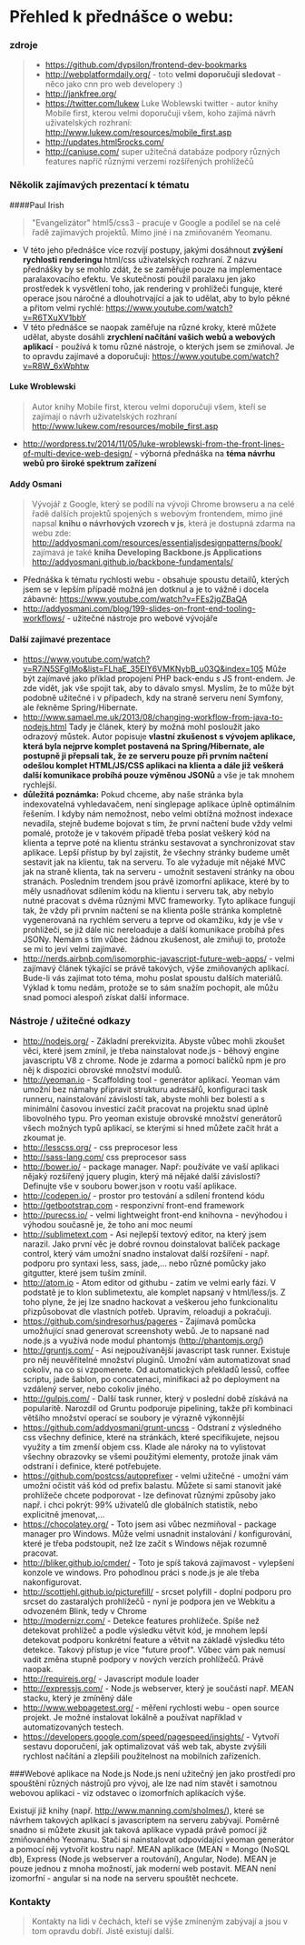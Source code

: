 Přehled k přednášce o webu:
=======================
### zdroje
> - https://github.com/dypsilon/frontend-dev-bookmarks
> - http://webplatformdaily.org/ - toto **velmi doporučuji sledovat** - něco jako cnn pro web developery :)
> - http://jankfree.org/
> - https://twitter.com/lukew Luke Woblewski twitter - autor knihy Mobile first, kterou velmi doporučuji všem, koho zajímá návrh uživatelských rozhraní: http://www.lukew.com/resources/mobile_first.asp
> - http://updates.html5rocks.com/
> - http://caniuse.com/ super užitečná databáze podpory různých features napříč různými verzemi rozšířených prohlížečů

### Několik zajímavých prezentací k tématu
####Paul Irish
> "Evangelizátor" html5/css3 - pracuje v Google a podílel se na celé řadě zajímavých projektů. Mimo jiné i na zmiňovaném Yeomanu.

- V této jeho přednášce více rozvíjí postupy, jakými dosáhnout **zvýšení rychlosti renderingu** html/css uživatelských rozhraní. Z názvu přednášky by se mohlo zdát, že se zaměřuje pouze na implementace paralaxovacího efektu. Ve skutečnosti použil paralaxu jen jako prostředek k vysvětlení toho, jak rendering v prohlížeči funguje, které operace jsou náročné a dlouhotrvající a jak to udělat, aby to bylo pěkné a přitom velmi rychlé: https://www.youtube.com/watch?v=R6TXuXV1bbY
- V této přednášce se naopak zaměřuje na různé kroky, které můžete udělat, abyste dosáhli **zrychlení načítání vašich webů a webových aplikací** - používá k tomu různé nástroje, o kterých jsem se zmiňoval. Je to opravdu zajímavé a doporučuji:
https://www.youtube.com/watch?v=R8W_6xWphtw

#### Luke Wroblewski
> Autor knihy Mobile first, kterou velmi doporučuji všem, kteří se zajímají o návrh uživatelských rozhraní http://www.lukew.com/resources/mobile_first.asp

- http://wordpress.tv/2014/11/05/luke-wroblewski-from-the-front-lines-of-multi-device-web-design/ - výborná přednáška na **téma návrhu webů pro široké spektrum zařízení**

#### Addy Osmani
> Vývojář z Google, který se podílí na vývoji Chrome browseru a na celé řadě dalších projektů spojených s webovým frontendem, mimo jiné napsal **knihu o návrhových vzorech v js**, která je dostupná zdarma na webu zde: http://addyosmani.com/resources/essentialjsdesignpatterns/book/ zajímavá je také **kniha Developing Backbone.js Applications** http://addyosmani.github.io/backbone-fundamentals/

- Přednáška k tématu rychlosti webu - obsahuje spoustu detailů, kterých jsem se v lepším případě možná jen dotknul a je to vážně i docela zábavné: https://www.youtube.com/watch?v=FEs2jgZBaQA
- http://addyosmani.com/blog/199-slides-on-front-end-tooling-workflows/ - užitečné nástroje pro webové vývojáře

#### Další zajímavé prezentace
- https://www.youtube.com/watch?v=R7iN5SFglMo&list=FLhaE_35EIY6VMKNybB_u03Q&index=105 Může být zajímavé jako příklad propojení PHP back-endu s JS front-endem. Je zde vidět, jak vše spojit tak, aby to dávalo smysl. Myslím, že to může být podobně užitečné i v případech, kdy na straně serveru není Symfony, ale řekněme Spring/Hibernate.
- http://www.samael.me.uk/2013/08/changing-workflow-from-java-to-nodejs.html Tady je článek, který by možná mohl posloužit jako odrazový můstek. Autor popisuje **vlastní zkušenost s vývojem aplikace, která byla nejprve komplet postavená na Spring/Hibernate, ale postupně ji přepsali tak, že ze serveru pouze při prvním načtení odešlou komplet HTML/JS/CSS aplikaci na klienta a dále již veškerá další komunikace probíhá pouze výměnou JSONů** a vše je tak mnohem rychlejší.
- **důležitá poznámka:** Pokud chceme, aby naše stránka byla indexovatelná vyhledavačem, není singlepage aplikace úplně optimálním řešením. I kdyby nám nemožnost, nebo velmi obtížná možnost indexace nevadila, stejně budeme bojovat s tím, že první načtení bude vždy velmi pomalé, protože je v takovém případě třeba poslat veškerý kód na klienta a teprve poté na klientu stránku sestavovat a synchronizovat stav aplikace. Lepší přístup by byl zajistit, že všechny stránky budeme umět sestavit jak na klientu, tak na serveru. To ale vyžaduje mít nějaké MVC jak na straně klienta, tak na serveru - umožnit sestavení stránky na obou stranách. Posledním trendem jsou právě izomorfní aplikace, které by to měly usnadňovat sdílením kódu na klientu i serveru tak, aby nebylo nutné pracovat s dvěma různými MVC frameworky. Tyto aplikace fungují tak, že vždy při prvním načtení se na klienta pošle stránka kompletně vygenerovaná na rychlém serveru a teprve od okamžiku, kdy je vše v prohlížeči, se již dále nic nereloaduje a další komunikace probíhá přes JSONy. Nemám s tím vůbec žádnou zkušenost, ale zmiňuji to, protože se mi to jeví velmi zajímavé.
- http://nerds.airbnb.com/isomorphic-javascript-future-web-apps/ - velmi zajímavý článek týkající se právě takových, výše zmiňovaných aplikací. Bude-li vás zajímat toto téma, mohu poslat spoustu dalších materiálů. Výklad k tomu nedám, protože se to sám snažím pochopit, ale můžu snad pomoci alespoň získat další informace.

### Nástroje / užitečné odkazy
* http://nodejs.org/ - Základní prerekvizita. Abyste vůbec mohli zkoušet věci, které jsem zmínil, je třeba nainstalovat node.js - běhový engine javascriptu V8 z chrome. Node je zdarma a pomocí balíčků npm je pro něj k dispozici obrovské množství modulů.
* http://yeoman.io - Scaffolding tool - generátor aplikací. Yeoman vám umožní bez námahy připravit strukturu adresářů, konfiguraci task runneru, nainstalování závislostí tak, abyste mohli bez bolestí a s minimální časovou investicí začít pracovat na projektu snad úplně libovolného typu. Pro yeoman existuje obrovské množství generátorů všech možných typů aplikací, se kterými si hned můžete začít hrát a zkoumat je.
* http://lesscss.org/ - css preprocesor less
* http://sass-lang.com/ css preprocesor sass
* http://bower.io/ - package manager. Např: používáte ve vaší aplikaci nějaký rozšířený jquery plugin, který má nějaké další závislosti? Definujte vše v souboru bower.json v rootu vaší aplikace.
* http://codepen.io/ - prostor pro testování a sdílení frontend kódu
* http://getbootstrap.com - responzivní front-end framework
* http://purecss.io/ - velmi lightweight front-end knihovna - nevýhodou i výhodou současně je, že toho ani moc neumí
* http://sublimetext.com - Asi nejlepší textový editor, na který jsem narazil. Jako první věc je dobré rovnou doinstalovat balíček package control, který vám umožní snadno instalovat další rozšíření - např. podporu pro syntaxi less, sass, jade,... nebo různé pomůcky jako gitgutter, které jsem tuším zmínil.
* http://atom.io - Atom editor od githubu - zatím ve velmi early fázi. V podstatě je to klon sublimetextu, ale komplet napsaný v html/less/js. Z toho plyne, že jej lze snadno hackovat a veškerou jeho funkcionalitu přizpůsobovat dle vlastních potřeb. Upravím, reloaduji a pokračuji.
* https://github.com/sindresorhus/pageres - Zajímavá pomůcka umožňující snad generovat screenshoty webů. Je to napsané nad node.js a využívá node modul phantomjs (http://phantomjs.org/)
* http://gruntjs.com/ - Asi nejpoužívanější javascript task runner. Existuje pro něj neuvěřitelné množství pluginů. Umožní vám automatizovat snad cokoliv, na co si vzpomenete. Od automatických překladů lessů, coffee scriptu, jade šablon, po concatenaci, minifikaci až po deployment na vzdálený server, nebo cokoliv jiného.
* http://gulpjs.com/ - Další task runner, který v poslední době získává na popularitě. Narozdíl od Gruntu podporuje pipelining, takže při kombinaci většího množství operací se soubory je výrazně výkonnější
* https://github.com/addyosmani/grunt-uncss - Odstraní z výsledného css všechny definice, které na stránkách, které specifikujete, nejsou využity a tím zmenší objem css. Klade ale nároky na to vylistovat všechny obrazovky se všemi použitými elementy, protože jinak vám odstraní i definice, které potřebujete.
* https://github.com/postcss/autoprefixer - velmi užitečné - umožní vám umožní očistit váš kód od prefix balastu. Můžete si sami stanovit jaké prohlížeče chcete podporovat - lze definovat různými způsoby jako např. i chci pokrýt: 99% uživatelů dle globálních statistik, nebo explicitně jmenovat,...
* https://chocolatey.org/ - Toto jsem asi vůbec nezmiňoval - package manager pro Windows. Může velmi usnadnit instalování / konfigurování, které je třeba podstoupit, než lze začít s Windows nějak rozumně pracovat.
* http://bliker.github.io/cmder/ - Toto je spíš taková zajímavost - vylepšení konzole ve windows. Pro pohodlnou práci s node.js je ale třeba nakonfigurovat.
* http://scottjehl.github.io/picturefill/ - srcset polyfill - doplní podporu pro srcset do zastaralých prohlížečů - nyní je podpora jen ve Webkitu a odvozeném Blink, tedy v Chrome
* http://modernizr.com/ - Detekce features prohlížeče. Spíše než detekovat prohlížeč a podle výsledku větvit kód, je mnohem lepší detekovat podporu konkrétní feature a větvit na základě výsledku této detekce. Takový přístup je více "future proof". Vůbec vám pak nemusí vadit změna stupně podpory v nových verzích prohlížečů. Právě naopak.
* http://requirejs.org/ - Javascript module loader
* http://expressjs.com/ - Node.js webserver, který je součástí např. MEAN stacku, který je zmíněný dále
* http://www.webpagetest.org/ - měření rychlosti webu - open source projekt. Je možné instalovat lokálně a používat například v automatizovaných testech.
* https://developers.google.com/speed/pagespeed/insights/ - Vytvoří sestavu doporučení, jak optimalizovat váš web tak, abyste zvýšili rychlost načítání a zlepšili použitelnost na mobilních zařízeních.

###Webové aplikace na Node.js
Node.js není užitečný jen jako prostředí pro spouštění různých nástrojů pro vývoj, ale lze nad ním stavět i samotnou webovou aplikaci - viz odstavec o izomorfních aplikacích výše.

Existují již knihy (např. http://www.manning.com/sholmes/), které se návrhem takových aplikací s javascriptem na serveru zabývají. Poměrně snadno si můžete zkusit jak taková aplikace vypadá právě pomocí již zmiňovaného Yeomanu. Stačí si nainstalovat odpovídající yeoman generátor a pomocí něj vytvořit kostru např. MEAN aplikace (MEAN = Mongo (NoSQL db), Express (Node.js webserver a routování), Angular, Node). MEAN je pouze jednou z mnoha možností, jak moderní web postavit. MEAN není izomorfní - angular si na node na serveru spouštět nechcete.

### Kontakty
> Kontakty na lidi v čechách, kteří se výše zmíneným zabývají a jsou v tom opravdu dobří. Jistě existují další.
